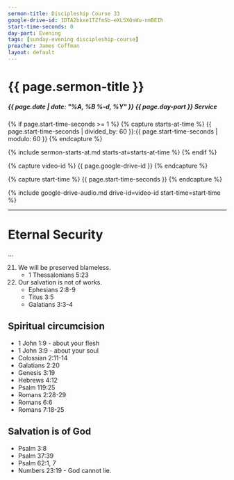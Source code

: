 ```yaml
---
sermon-title: Discipleship Course 33
google-drive-id: 1DTA2bkxe1TZfmSb-eXLSXQsWu-nmBEIh
start-time-seconds: 0
day-part: Evening
tags: [sunday-evening discipleship-course]
preacher: James Coffman
layout: default
---
```


# {{ page.sermon-title }}

##### {{ page.date | date: "%A, %B %-d, %Y" }} {{ page.day-part }} Service

{% if page.start-time-seconds >= 1 %}
{% capture starts-at-time %}
{{ page.start-time-seconds | divided_by: 60 }}:{{ page.start-time-seconds | modulo: 60 }}
{% endcapture %}

{% include sermon-starts-at.md starts-at=starts-at-time %}
{% endif %}

{% capture video-id %}
{{ page.google-drive-id }}
{% endcapture %}

{% capture start-time %}
{{ page.start-time-seconds }}
{% endcapture %}

{% include google-drive-audio.md drive-id=video-id start-time=start-time %}

***

# Eternal Security

...

21. We will be preserved blameless.
    - 1 Thessalonians 5:23
22. Our salvation is not of works.
    - Ephesians 2:8-9
    - Titus 3:5
    - Galatians 3:3-4


## Spiritual circumcision

- 1 John 1:9 - about your flesh
- 1 John 3:9 - about your soul
- Colossian 2:11-14
- Galatians 2:20
- Genesis 3:19
- Hebrews 4:12
- Psalm 119:25
- Romans 2:28-29
- Romans 6:6
- Romans 7:18-25


## Salvation is of God

- Psalm 3:8
- Psalm 37:39
- Psalm 62:1, 7
- Numbers 23:19 - God cannot lie.